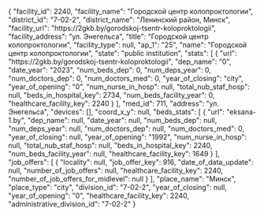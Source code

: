 {
    "facility_id": 2240,
    "facility_name": "Городской центр колопроктологии",
    "district_id": "7-02-2",
    "district_name": "Ленинский район, Минск",
    "facility_url": "https:\/\/2gkb.by\/gorodskoj-tsentr-koloproktologii",
    "facility_address": "ул. Энегельса",
    "title": "Городской центр колопроктологии",
    "facility_type": null,
    "ap_1": "25",
    "name": "Городской центр колопроктологии",
    "state": "public institution",
    "stats": [
        {
            "url": "https:\/\/2gkb.by\/gorodskoj-tsentr-koloproktologii",
            "dep_name": "0",
            "date_year": "2023",
            "num_beds_dep": 0,
            "num_deps_year": 0,
            "num_doctors_dep": 0,
            "num_doctors_med": 0,
            "year_of_closing": "city",
            "year_of_opening": "0",
            "num_nurse_in_hosp": null,
            "total_nub_staf_hosp": null,
            "beds_in_hospital_key": 2734,
            "num_beds_facility_year": 0,
            "healthcare_facility_key": 2240
        }
    ],
    "med_id": 711,
    "address": "ул. Энегельса",
    "devices": [],
    "coord_x_y": null,
    "beds_stats": [
        {
            "url": "eksana-1.by",
            "dep_name": null,
            "date_year": null,
            "num_beds_dep": null,
            "num_deps_year": null,
            "num_doctors_dep": null,
            "num_doctors_med": 0,
            "year_of_closing": null,
            "year_of_opening": "1992",
            "num_nurse_in_hosp": null,
            "total_nub_staf_hosp": null,
            "beds_in_hospital_key": 2240,
            "num_beds_facility_year": null,
            "healthcare_facility_key": 1649
        }
    ],
    "job_offers": [
        {
            "locality": null,
            "job_offer_key": 916,
            "date_of_data_update": null,
            "number_of_job_offers": null,
            "healthcare_facility_key": 2240,
            "number_of_job_offers_for_midlevel": null
        }
    ],
    "place_name": "Минск",
    "place_type": "city",
    "division_id": "7-02-2",
    "year_of_closing": null,
    "year_of_opening": "0",
    "healthcare_facility_key": 2240,
    "administrative_division_id": "7-02-2"
}